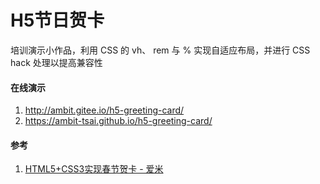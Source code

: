 # H5节日贺卡
培训演示小作品，利用 CSS 的 vh、 rem 与 % 实现自适应布局，并进行 CSS hack 处理以提高兼容性


#### 在线演示
1. http://ambit.gitee.io/h5-greeting-card/
2. https://ambit-tsai.github.io/h5-greeting-card/


#### 参考
1. [HTML5+CSS3实现春节贺卡 - 爱米](https://www.imooc.com/learn/597)

